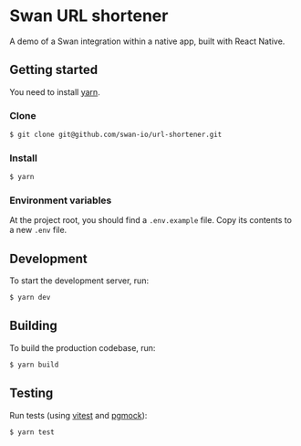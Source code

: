 # Swan URL shortener

A demo of a Swan integration within a native app, built with React Native.

## Getting started

You need to install [yarn](https://classic.yarnpkg.com/en/docs/install#mac-stable).

### Clone

```bash
$ git clone git@github.com/swan-io/url-shortener.git
```

### Install

```bash
$ yarn
```

### Environment variables

At the project root, you should find a `.env.example` file. Copy its contents to a new `.env` file.

## Development

To start the development server, run:

```bash
$ yarn dev
```

## Building

To build the production codebase, run:

```bash
$ yarn build
```

## Testing

Run tests (using [vitest](https://vitest.dev) and [pgmock](https://github.com/stackframe-projects/pgmock)):

```bash
$ yarn test
```
